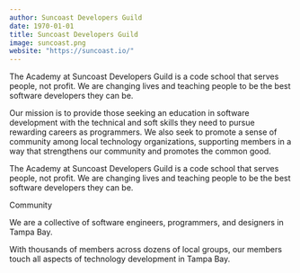 ```yaml
---
author: Suncoast Developers Guild
date: 1970-01-01
title: Suncoast Developers Guild
image: suncoast.png
website: "https://suncoast.io/"
---
```


The Academy at Suncoast Developers Guild is a code school that serves people, not profit. We are changing lives and teaching people to be the best software developers they can be.

Our mission is to provide those seeking an education in software development with the technical and soft skills they need to pursue rewarding careers as programmers. We also seek to promote a sense of community among local technology organizations, supporting members in a way that strengthens our community and promotes the common good.

The Academy at Suncoast Developers Guild is a code school that serves people, not profit. We are changing lives and teaching people to be the best software developers they can be.

Community

We are a collective of software engineers, programmers, and designers in Tampa Bay.

With thousands of members across dozens of local groups, our members touch all aspects of technology development in Tampa Bay.